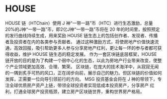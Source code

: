 # HOUSE
HOUSE 链（HTChain）使用 J 神“一带一路”币（HTC）进行生态激励，总量 20%的J神“一带一路”币，即2亿J神“一带一路”币将在 20 年的时间里，按照预定的发行曲线持续生成，用来奖励 HOUSE 链生态上的包括创作者、发现者、传播者及投资者在内的各类参与贡献者。
通过这种激励方式，将使房地产价值快速流通，高效回报，吸引帮助更多人参与分享房地产红利，更让每一环的参与者都可获得收益，维护 HOUSE 链生态的稳定发展。
作为一套区块链底层框架，HOUSE 链开放的目的是为了构建一个弱中心化的生态，以此为房地产行业带来改变，使整个产业领域更加高效、合理、繁荣。
区块链，在庞大的技术海洋中，从寂寂无闻的一隅到炙手可热的风口，正在阔步向前，展示自己的魅力。但区块链的价值如何发挥，正需要一位向导引领前行的方向。
MSG 投资基金会将在 J 神的带领下，专注全球优质房产资产上链，带领全球投资者实现低成本投资房产，分享房产 红利，打通全球房产投资瓶颈，建立房产区块链世界，重构世界房产格局。
